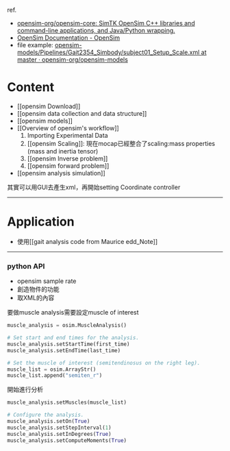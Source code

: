 ref.
- [opensim-org/opensim-core: SimTK OpenSim C++ libraries and command-line applications, and Java/Python wrapping.](https://github.com/opensim-org/opensim-core?tab=readme-ov-file)
- [OpenSim Documentation - OpenSim](https://opensimconfluence.atlassian.net/wiki/spaces/OpenSim/overview)
- file example: [opensim-models/Pipelines/Gait2354_Simbody/subject01_Setup_Scale.xml at master · opensim-org/opensim-models](https://github.com/opensim-org/opensim-models/blob/master/Pipelines/Gait2354_Simbody/subject01_Setup_Scale.xml)

# Content
- [[opensim Download]]
- [[opensim data collection and data structure]]
- [[opensim models]]
- [[Overview of opensim's workflow]]
	1. Importing Experimental Data
	2. [[opensim Scaling]]: 現在mocap已經整合了scaling:mass properties (mass and inertia tensor)
	3. [[opensim Inverse problem]]
	4. [[opensim forward problem]]
- [[opensim analysis simulation]]

其實可以用GUI去產生xml，再開始setting
Coordinate controller

---
# Application
- 使用[[gait analysis code from Maurice edd_Note]]

---
### python API
- opensim sample rate
- 創造物件的功能
- 取XML的內容

要做muscle analysis需要設定muscle of interest
```python
muscle_analysis = osim.MuscleAnalysis()

# Set start and end times for the analysis.
muscle_analysis.setStartTime(first_time)
muscle_analysis.setEndTime(last_time)

# Set the muscle of interest (semitendinosus on the right leg).
muscle_list = osim.ArrayStr()
muscle_list.append("semiten_r")
```

開始進行分析
```python
muscle_analysis.setMuscles(muscle_list)

# Configure the analysis.
muscle_analysis.setOn(True)
muscle_analysis.setStepInterval(1)
muscle_analysis.setInDegrees(True)
muscle_analysis.setComputeMoments(True)
```

